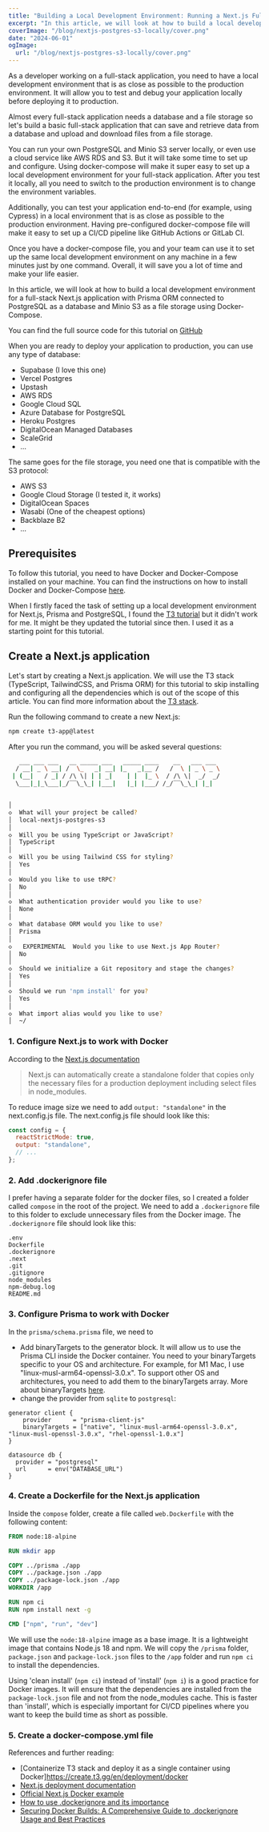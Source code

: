 ```yaml
---
title: "Building a Local Development Environment: Running a Next.js Full-Stack Application with PostgreSQL and Minio S3 Using Docker-Compose"
excerpt: "In this article, we will look at how to build a local development environment for a full-stack Next.js application with PostgreSQL and Minio S3 using Docker-Compose."
coverImage: "/blog/nextjs-postgres-s3-locally/cover.png"
date: "2024-06-01"
ogImage:
  url: "/blog/nextjs-postgres-s3-locally/cover.png"
---
```


As a developer working on a full-stack application, you need to have a local development environment that is as close as possible to the production environment. It will allow you to test and debug your application locally before deploying it to production.

Almost every full-stack application needs a database and a file storage so let's build a basic full-stack application that can save and retrieve data from a database and upload and download files from a file storage.

You can run your own PostgreSQL and Minio S3 server locally, or even use a cloud service like AWS RDS and S3. But it will take some time to set up and configure. Using docker-compose will make it super easy to set up a local development environment for your full-stack application. After you test it locally, all you need to switch to the production environment is to change the environment variables.

Additionally, you can test your application end-to-end (for example, using Cypress) in a local environment that is as close as possible to the production environment. Having pre-configured docker-compose file will make it easy to set up a CI/CD pipeline like GitHub Actions or GitLab CI.

Once you have a docker-compose file, you and your team can use it to set up the same local development environment on any machine in a few minutes just by one command. Overall, it will save you a lot of time and make your life easier.

In this article, we will look at how to build a local development environment for a full-stack Next.js application with Prisma ORM connected to PostgreSQL as a database and Minio S3 as a file storage using Docker-Compose.

You can find the full source code for this tutorial on [GitHub]()

When you are ready to deploy your application to production, you can use any type of database:

- Supabase (I love this one)
- Vercel Postgres
- Upstash
- AWS RDS
- Google Cloud SQL
- Azure Database for PostgreSQL
- Heroku Postgres
- DigitalOcean Managed Databases
- ScaleGrid
- ...

The same goes for the file storage, you need one that is compatible with the S3 protocol:

- AWS S3
- Google Cloud Storage (I tested it, it works)
- DigitalOcean Spaces
- Wasabi (One of the cheapest options)
- Backblaze B2
- ...

## Prerequisites

To follow this tutorial, you need to have Docker and Docker-Compose installed on your machine. You can find the instructions on how to install Docker and Docker-Compose [here](https://docs.docker.com/get-docker/).

When I firstly faced the task of setting up a local development environment for Next.js, Prisma and PostgreSQL, I found the [T3 tutorial](https://create.t3.gg/en/deployment/docker) but it didn't work for me. It might be they updated the tutorial since then. I used it as a starting point for this tutorial.

## Create a Next.js application

Let's start by creating a Next.js application. We will use the T3 stack (TypeScript, TailwindCSS, and Prisma ORM) for this tutorial to skip installing and configuring all the dependencies which is out of the scope of this article. You can find more information about the [T3 stack](https://create.t3.gg/).

Run the following command to create a new Next.js:

```bash
npm create t3-app@latest

```

After you run the command, you will be asked several questions:

```bash
   ___ ___ ___   __ _____ ___   _____ ____    __   ___ ___
  / __| _ \ __| /  \_   _| __| |_   _|__ /   /  \ | _ \ _ \
 | (__|   / _| / /\ \| | | _|    | |  |_ \  / /\ \|  _/  _/
  \___|_|_\___|_/‾‾\_\_| |___|   |_| |___/ /_/‾‾\_\_| |_|


│
◇  What will your project be called?
│  local-nextjs-postgres-s3
│
◇  Will you be using TypeScript or JavaScript?
│  TypeScript
│
◇  Will you be using Tailwind CSS for styling?
│  Yes
│
◇  Would you like to use tRPC?
│  No
│
◇  What authentication provider would you like to use?
│  None
│
◇  What database ORM would you like to use?
│  Prisma
│
◇   EXPERIMENTAL  Would you like to use Next.js App Router?
│  No
│
◇  Should we initialize a Git repository and stage the changes?
│  Yes
│
◇  Should we run 'npm install' for you?
│  Yes
│
◇  What import alias would you like to use?
│  ~/


```

### 1. Configure Next.js to work with Docker

According to the [Next.js documentation](https://nextjs.org/docs/pages/api-reference/next-config-js/output)

> Next.js can automatically create a standalone folder that copies only the necessary files for a production deployment including select files in node_modules.

To reduce image size we need to add `output: "standalone"` in the next.config.js file.
The next.config.js file should look like this:

```javascript
const config = {
  reactStrictMode: true,
  output: "standalone",
  // ...
};
```

### 2. Add .dockerignore file

I prefer having a separate folder for the docker files, so I created a folder called `compose` in the root of the project. We need to add a `.dockerignore` file to this folder to exclude unnecessary files from the Docker image. The `.dockerignore` file should look like this:

```text
.env
Dockerfile
.dockerignore
.next
.git
.gitignore
node_modules
npm-debug.log
README.md
```

### 3. Configure Prisma to work with Docker

In the `prisma/schema.prisma` file, we need to

- Add binaryTargets to the generator block. It will allow us to use the Prisma CLI inside the Docker container. You need to your binaryTargets specific to your OS and architecture. For example, for M1 Mac, I use "linux-musl-arm64-openssl-3.0.x". To support other OS and architectures, you need to add them to the binaryTargets array. More about binaryTargets [here](https://www.prisma.io/docs/orm/reference/prisma-schema-reference#binarytargets-options).
- change the provider from `sqlite` to `postgresql`:

```prisma
generator client {
    provider      = "prisma-client-js"
    binaryTargets = ["native", "linux-musl-arm64-openssl-3.0.x", "linux-musl-openssl-3.0.x", "rhel-openssl-1.0.x"]
}

datasource db {
  provider = "postgresql"
  url      = env("DATABASE_URL")
}

```

### 4. Create a Dockerfile for the Next.js application

Inside the `compose` folder, create a file called `web.Dockerfile` with the following content:

```dockerfile
FROM node:18-alpine

RUN mkdir app

COPY ../prisma ./app
COPY ../package.json ./app
COPY ../package-lock.json ./app
WORKDIR /app

RUN npm ci
RUN npm install next -g

CMD ["npm", "run", "dev"]
```

We will use the `node:18-alpine` image as a base image. It is a lightweight image that contains Node.js 18 and npm. We will copy the `/prisma` folder, `package.json` and `package-lock.json` files to the `/app` folder and run `npm ci` to install the dependencies.

Using 'clean install' (`npm ci`) instead of 'install' (`npm i`) is a good practice for Docker images. It will ensure that the dependencies are installed from the `package-lock.json` file and not from the node_modules cache. This is faster than 'install', which is especially important for CI/CD pipelines where you want to keep the build time as short as possible.

### 5. Create a docker-compose.yml file

References and further reading:

- [Containerize T3 stack and deploy it as a single container using Docker]https://create.t3.gg/en/deployment/docker
- [Next.js deployment documentation](https://nextjs.org/docs/pages/building-your-application/deploying#docker-image)
- [Official Next.js Docker example](https://github.com/vercel/next.js/tree/canary/examples/with-docker)
- [How to use .dockerignore and its importance](https://shisho.dev/blog/posts/how-to-use-dockerignore)
- [Securing Docker Builds: A Comprehensive Guide to .dockerignore Usage and Best Practices](https://www.linkedin.com/pulse/securing-docker-builds-comprehensive-guide-usage-best-ilyas-ou-sbaa/)
